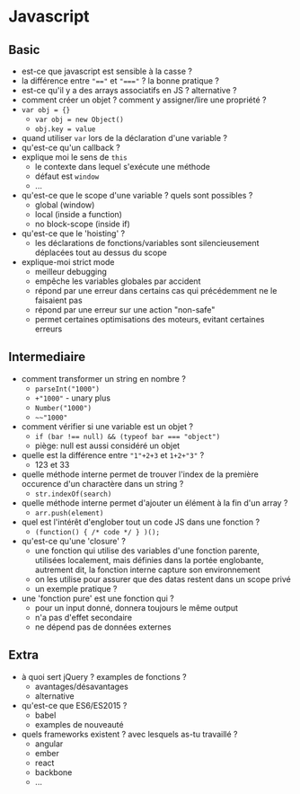 # Javascript

## Basic
- est-ce que javascript est sensible à la casse ?
- la différence entre `"=="` et `"==="` ? la bonne pratique ?
- est-ce qu'il y a des arrays associatifs en JS ? alternative ?
- comment créer un objet ? comment y assigner/lire une propriété ?
- `var obj = {}`
    - `var obj = new Object()`
    - `obj.key = value`
- quand utiliser `var` lors de la déclaration d'une variable ?
- qu'est-ce qu'un callback ?
- explique moi le sens de `this`
    - le contexte dans lequel s'exécute une méthode
    - défaut est `window`
    - ...
- qu'est-ce que le scope d'une variable ? quels sont possibles ?
    - global (window)
    - local (inside a function)
    - no block-scope (inside if)
- qu'est-ce que le 'hoisting' ?
    - les déclarations de fonctions/variables sont silencieusement déplacées tout au dessus du scope
- explique-moi strict mode
    - meilleur debugging
    - empêche les variables globales par accident
    - répond par une erreur dans certains cas qui précédemment ne le faisaient pas
    - répond par une erreur sur une action "non-safe"
    - permet certaines optimisations des moteurs, evitant certaines erreurs

## Intermediaire
- comment transformer un string en nombre ?
    - `parseInt("1000")`
    - `+"1000"` - unary plus
    - `Number("1000")`
    - `~~"1000"`
- comment vérifier si une variable est un objet ?
    - `if (bar !== null) && (typeof bar === "object")`
    - piège: null est aussi considéré un objet
- quelle est la différence entre `"1"+2+3` et `1+2+"3"` ?
    - 123 et 33
- quelle méthode interne permet de trouver l'index de la première occurence d'un charactère dans un string ?
    - `str.indexOf(search)`
- quelle méthode interne permet d'ajouter un élément à la fin d'un array ?
    - `arr.push(element)`
- quel est l'intérêt d'englober tout un code JS dans une fonction ?
    - `(function() { /* code */ } )();`
- qu'est-ce qu'une 'closure' ?
    - une fonction qui utilise des variables d'une fonction parente, utilisées localement, mais définies dans la portée englobante, autrement dit, la fonction interne capture son environnement
    - on les utilise pour assurer que des datas restent dans un scope privé
    - un exemple pratique ?
- une 'fonction pure' est une fonction qui ?
    - pour un input donné, donnera toujours le même output
    - n'a pas d'effet secondaire
    - ne dépend pas de données externes

## Extra
- à quoi sert jQuery ? examples de fonctions ?
    - avantages/désavantages
    - alternative
- qu'est-ce que ES6/ES2015 ?
    - babel
    - examples de nouveauté
- quels frameworks existent ? avec lesquels as-tu travaillé ?
    - angular
    - ember
    - react
    - backbone
    - ...

